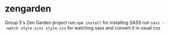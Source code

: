 # zengarden
Group 5's Zen Garden project
run <code>npm install</code> for installing SASS
run <code>sass --watch style.scss style.css</code> for watching sass and convert it in usual css
